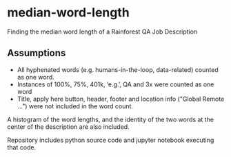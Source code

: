 # median-word-length
Finding the median word length of a Rainforest QA Job Description

## Assumptions
* All hyphenated words (e.g. humans-in-the-loop, data-related) counted as one word.
* Instances of 100%, 75%, 401k, ‘e.g.’, QA and 3x were counted as one word
* Title, apply here button, header, footer and location info ("Global Remote ...") were not included in the word count.

A histogram of the word lengths, and the identity of the two words at the center of the description are also included.

Repository includes python source code and jupyter notebook executing that code.
